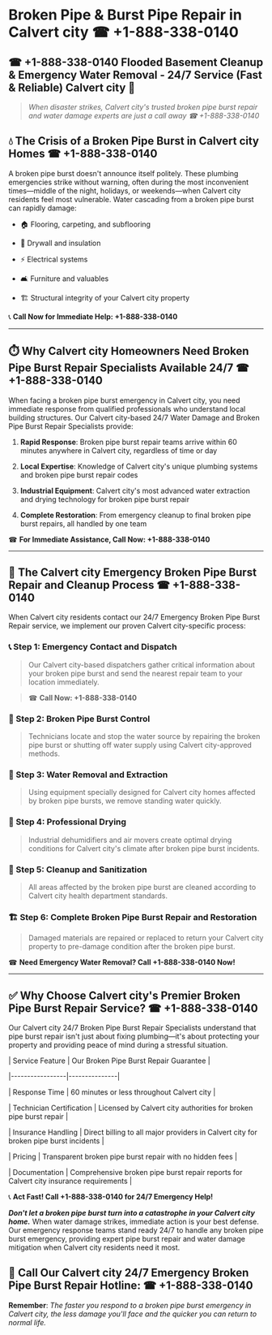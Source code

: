 # Broken Pipe & Burst Pipe Repair in Calvert city ☎ +1-888-338-0140  
## ☎ +1-888-338-0140 Flooded Basement Cleanup & Emergency Water Removal - 24/7 Service (Fast & Reliable) Calvert city 🚨  

> *When disaster strikes, Calvert city's trusted broken pipe burst repair and water damage experts are just a call away ☎ +1-888-338-0140*  

## 💧 The Crisis of a Broken Pipe Burst in Calvert city Homes ☎ +1-888-338-0140  

A broken pipe burst doesn't announce itself politely. These plumbing emergencies strike without warning, often during the most inconvenient times—middle of the night, holidays, or weekends—when Calvert city residents feel most vulnerable. Water cascading from a broken pipe burst can rapidly damage:  

* 🏠 Flooring, carpeting, and subflooring  
* 🧱 Drywall and insulation  
* ⚡ Electrical systems  
* 🛋️ Furniture and valuables  
* 🏗️ Structural integrity of your Calvert city property  

📞 **Call Now for Immediate Help: +1-888-338-0140**  

---  

## ⏱️ Why Calvert city Homeowners Need Broken Pipe Burst Repair Specialists Available 24/7 ☎ +1-888-338-0140  

When facing a broken pipe burst emergency in Calvert city, you need immediate response from qualified professionals who understand local building structures. Our Calvert city-based 24/7 Water Damage and Broken Pipe Burst Repair Specialists provide:  

1. **Rapid Response**: Broken pipe burst repair teams arrive within 60 minutes anywhere in Calvert city, regardless of time or day  
2. **Local Expertise**: Knowledge of Calvert city's unique plumbing systems and broken pipe burst repair codes  
3. **Industrial Equipment**: Calvert city's most advanced water extraction and drying technology for broken pipe burst repair  
4. **Complete Restoration**: From emergency cleanup to final broken pipe burst repairs, all handled by one team  

☎ **For Immediate Assistance, Call Now: +1-888-338-0140**  

---  

## 🔧 The Calvert city Emergency Broken Pipe Burst Repair and Cleanup Process ☎ +1-888-338-0140  

When Calvert city residents contact our 24/7 Emergency Broken Pipe Burst Repair service, we implement our proven Calvert city-specific process:  

### 📞 Step 1: Emergency Contact and Dispatch  
> Our Calvert city-based dispatchers gather critical information about your broken pipe burst and send the nearest repair team to your location immediately.  
> ☎ **Call Now: +1-888-338-0140**  

### 🚿 Step 2: Broken Pipe Burst Control  
> Technicians locate and stop the water source by repairing the broken pipe burst or shutting off water supply using Calvert city-approved methods.  

### 🌊 Step 3: Water Removal and Extraction  
> Using equipment specially designed for Calvert city homes affected by broken pipe bursts, we remove standing water quickly.  

### 💨 Step 4: Professional Drying  
> Industrial dehumidifiers and air movers create optimal drying conditions for Calvert city's climate after broken pipe burst incidents.  

### 🧼 Step 5: Cleanup and Sanitization  
> All areas affected by the broken pipe burst are cleaned according to Calvert city health department standards.  

### 🏗️ Step 6: Complete Broken Pipe Burst Repair and Restoration  
> Damaged materials are repaired or replaced to return your Calvert city property to pre-damage condition after the broken pipe burst.  

☎ **Need Emergency Water Removal? Call +1-888-338-0140 Now!**  

---  

## ✅ Why Choose Calvert city's Premier Broken Pipe Burst Repair Service? ☎ +1-888-338-0140  

Our Calvert city 24/7 Broken Pipe Burst Repair Specialists understand that pipe burst repair isn't just about fixing plumbing—it's about protecting your property and providing peace of mind during a stressful situation.  

| Service Feature | Our Broken Pipe Burst Repair Guarantee |  
|-----------------|---------------|  
| Response Time | 60 minutes or less throughout Calvert city |  
| Technician Certification | Licensed by Calvert city authorities for broken pipe burst repair |  
| Insurance Handling | Direct billing to all major providers in Calvert city for broken pipe burst incidents |  
| Pricing | Transparent broken pipe burst repair with no hidden fees |  
| Documentation | Comprehensive broken pipe burst repair reports for Calvert city insurance requirements |  

📞 **Act Fast! Call +1-888-338-0140 for 24/7 Emergency Help!**  

***Don't let a broken pipe burst turn into a catastrophe in your Calvert city home.*** When water damage strikes, immediate action is your best defense. Our emergency response teams stand ready 24/7 to handle any broken pipe burst emergency, providing expert pipe burst repair and water damage mitigation when Calvert city residents need it most.  

## 📱 Call Our Calvert city 24/7 Emergency Broken Pipe Burst Repair Hotline: ☎ +1-888-338-0140  

**Remember**: *The faster you respond to a broken pipe burst emergency in Calvert city, the less damage you'll face and the quicker you can return to normal life.*